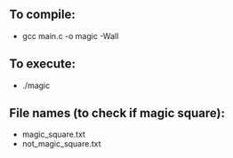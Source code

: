## To compile:
- gcc main.c -o magic -Wall

## To execute:
- ./magic

## File names (to check if magic square):
- magic_square.txt
- not_magic_square.txt